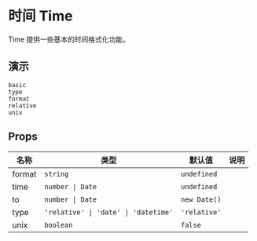 # 时间 Time

Time 提供一些基本的时间格式化功能。

## 演示

```demo
basic
type
format
relative
unix
```

## Props

| 名称   | 类型                                 | 默认值       | 说明 |
| ------ | ------------------------------------ | ------------ | ---- |
| format | `string`                             | `undefined`  |      |
| time   | `number \| Date`                     | `undefined`  |      |
| to     | `number \| Date`                     | `new Date()` |      |
| type   | `'relative' \| 'date' \| 'datetime'` | `'relative'` |      |
| unix   | `boolean`                            | `false`      |      |
